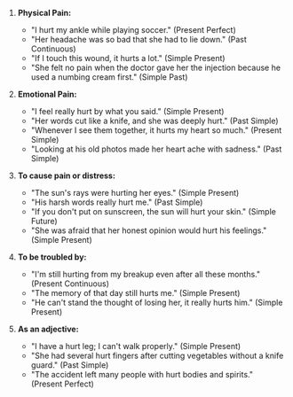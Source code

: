 1. **Physical Pain:**
   - "I hurt my ankle while playing soccer." (Present Perfect)
   - "Her headache was so bad that she had to lie down." (Past Continuous)
   - "If I touch this wound, it hurts a lot." (Simple Present)
   - "She felt no pain when the doctor gave her the injection because he used a numbing cream first." (Simple Past)

2. **Emotional Pain:**
   - "I feel really hurt by what you said." (Simple Present)
   - "Her words cut like a knife, and she was deeply hurt." (Past Simple)
   - "Whenever I see them together, it hurts my heart so much." (Present Simple)
   - "Looking at his old photos made her heart ache with sadness." (Past Simple)

3. **To cause pain or distress:**
   - "The sun's rays were hurting her eyes." (Simple Present)
   - "His harsh words really hurt me." (Past Simple)
   - "If you don't put on sunscreen, the sun will hurt your skin." (Simple Future)
   - "She was afraid that her honest opinion would hurt his feelings." (Simple Present)

4. **To be troubled by:**
   - "I'm still hurting from my breakup even after all these months." (Present Continuous)
   - "The memory of that day still hurts me." (Simple Present)
   - "He can't stand the thought of losing her, it really hurts him." (Simple Present)

5. **As an adjective:**
   - "I have a hurt leg; I can't walk properly." (Simple Present)
   - "She had several hurt fingers after cutting vegetables without a knife guard." (Past Simple)
   - "The accident left many people with hurt bodies and spirits." (Present Perfect)